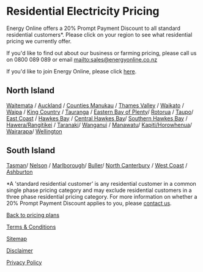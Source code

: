 # Residential Electricity Pricing
Energy Online offers a 20% Prompt Payment Discount to all standard residential customers*. Please click on your region to see what residential pricing we currently offer.

If you'd like to find out about our business or farming pricing, please call us on 0800 089 089 or email <mailto:sales@energyonline.co.nz>

If you'd like to join Energy Online, please click [here](https://join-us.energyonline.co.nz/web/eol/join).

## North Island
 


[Waitemata](http://www.energyonline.co.nz/residential/pricing_plans/residential_electricity_pricing_plans/waitemata_pricing) / [Auckland](http://www.energyonline.co.nz/residential/pricing_plans/residential_electricity_pricing_plans/auckland_pricing) / [Counties Manukau](http://www.energyonline.co.nz/residential/pricing_plans/residential_electricity_pricing_plans/counties_pricing) / [Thames Valley](http://www.energyonline.co.nz/residential/pricing_plans/residential_electricity_pricing_plans/thames_valley_pricing_plans) / [Waikato](http://www.energyonline.co.nz/residential/pricing_plans/residential_electricity_pricing_plans/waikato_pricing_plans) / [Waipa](http://www.energyonline.co.nz/residential/pricing_plans/residential_electricity_pricing_plans/waipa_pricing_plans) / [King Country](http://www.energyonline.co.nz/residential/pricing_plans/residential_electricity_pricing_plans/king_country_pricing_plans) / [Tauranga](http://www.energyonline.co.nz/residential/pricing_plans/residential_electricity_pricing_plans/tauranga_pricing_plans) / [Eastern Bay of Plenty](http://www.energyonline.co.nz/residential/pricing_plans/residential_electricity_pricing_plans/eastern_bay_of_plenty_pricing_plans_)/ [Rotorua](http://www.energyonline.co.nz/residential/pricing_plans/residential_electricity_pricing_plans/rotorua_pricing_plans_) / [Taupo](http://www.energyonline.co.nz/residential/pricing_plans/residential_electricity_pricing_plans/taupo_pricing_plans)/ [East Coast](http://www.energyonline.co.nz/residential/pricing_plans/residential_electricity_pricing_plans/east_coast_pricing_plans) / [Hawkes Bay](http://www.energyonline.co.nz/residential/pricing_plans/residential_electricity_pricing_plans/hawkes_bay_pricing_plans_) / [Central Hawkes Bay](http://www.energyonline.co.nz/residential/pricing_plans/residential_electricity_pricing_plans/central_hawkes_bay_residential_pricing_plans)/ [Southern Hawkes Bay](http://www.energyonline.co.nz/residential/pricing_plans/residential_electricity_pricing_plans/southern_hawkes_bay_pricing_plans) / [Hawera/Rangitikei](http://www.energyonline.co.nz/residential/pricing_plans/residential_electricity_pricing_plans/hawera_rangitikei_pricing_plans_) / [Taranaki](http://www.energyonline.co.nz/residential/pricing_plans/residential_electricity_pricing_plans/taranaki_pricing_plans_)/ [Wanganui](http://www.energyonline.co.nz/residential/pricing_plans/residential_electricity_pricing_plans/wanganui_pricing_plans_wanganui_reside) / [Manawatu](http://www.energyonline.co.nz/residential/pricing_plans/residential_electricity_pricing_plans/manawatu_pricing_plans_)/ [Kapiti/Horowhenua](http://www.energyonline.co.nz/residential/pricing_plans/residential_electricity_pricing_plans/kapiti_horowhenua_pricing_plans_)/ [Wairarapa](http://www.energyonline.co.nz/residential/pricing_plans/residential_electricity_pricing_plans/wairarapa_tararua_pricing_plans)/ [Wellington](http://www.energyonline.co.nz/residential/pricing_plans/residential_electricity_pricing_plans/wellington_pricing_plans_)

## South Island


[Tasman](http://www.energyonline.co.nz/residential/pricing_plans/residential_electricity_pricing_plans/tasman_pricing_plans)/ [Nelson](http://www.energyonline.co.nz/residential/pricing_plans/residential_electricity_pricing_plans/nelson_pricing_plans) / [Marlborough](http://www.energyonline.co.nz/residential/pricing_plans/residential_electricity_pricing_plans/marlborough_pricing_plans)/ [Buller](http://www.energyonline.co.nz/residential/pricing_plans/residential_electricity_pricing_plans/buller_pricing_plans)/ [North Canterbury](http://www.energyonline.co.nz/residential/pricing_plans/residential_electricity_pricing_plans/mainpower_pricing_plans) / [West Coast](http://www.energyonline.co.nz/residential/pricing_plans/residential_electricity_pricing_plans/westcoast_pricing_plans) / [Ashburton](http://www.energyonline.co.nz/residential/pricing_plans/residential_electricity_pricing_plans/ashburton_pricing_plans)

 

*A 'standard residential customer’ is any residential customer in a common single phase pricing category and may exclude residential customers in a three phase residential pricing category. For more information on whether a 20% Prompt Payment Discount applies to you, please [contact us](http://www.energyonline.co.nz/home/contact_us).

 

[Back to pricing plans](http://www.energyonline.co.nz/residential/pricing_plans)


[Terms & Conditions](http://www.energyonline.co.nz/terms)

[Sitemap](http://www.energyonline.co.nz/home/site_map)

[Disclaimer](http://www.energyonline.co.nz/home/site_map/disclaimer) 

[Privacy Policy](http://www.energyonline.co.nz/home/site_map/privacy_policy)
